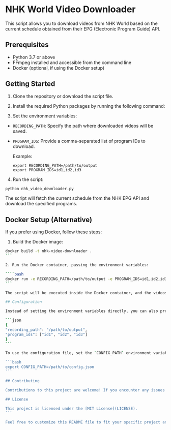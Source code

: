 # NHK World Video Downloader

This script allows you to download videos from NHK World based on the current schedule obtained from their EPG (Electronic Program Guide) API.

## Prerequisites

- Python 3.7 or above
- FFmpeg installed and accessible from the command line
- Docker (optional, if using the Docker setup)

## Getting Started

1. Clone the repository or download the script file.

2. Install the required Python packages by running the following command:

3. Set the environment variables:

- `RECORDING_PATH`: Specify the path where downloaded videos will be saved.
- `PROGRAM_IDS`: Provide a comma-separated list of program IDs to download.

  Example:
  ```
  export RECORDING_PATH=/path/to/output
  export PROGRAM_IDS=id1,id2,id3
  ```

4. Run the script:

```bash
python nhk_video_downloader.py
```

The script will fetch the current schedule from the NHK EPG API and download the specified programs.

## Docker Setup (Alternative)

If you prefer using Docker, follow these steps:

1. Build the Docker image:

````bash
docker build -t nhk-video-downloader .
```

2. Run the Docker container, passing the environment variables:

````bash
docker run -e RECORDING_PATH=/path/to/output -e PROGRAM_IDS=id1,id2,id3 nhk-video-downloader
```

The script will be executed inside the Docker container, and the videos will be downloaded to the specified path.

## Configuration

Instead of setting the environment variables directly, you can also provide a configuration file (`config.json`) with the following structure:

```json
{
"recording_path": "/path/to/output",
"program_ids": ["id1", "id2", "id3"]
}
```

To use the configuration file, set the `CONFIG_PATH` environment variable to the file's location:

```bash
export CONFIG_PATH=/path/to/config.json
```

## Contributing

Contributions to this project are welcome! If you encounter any issues or have suggestions for improvements, please open an issue or submit a pull request.

## License

This project is licensed under the [MIT License](LICENSE).
```

Feel free to customize this README file to fit your specific project and provide any additional information that might be useful for users.